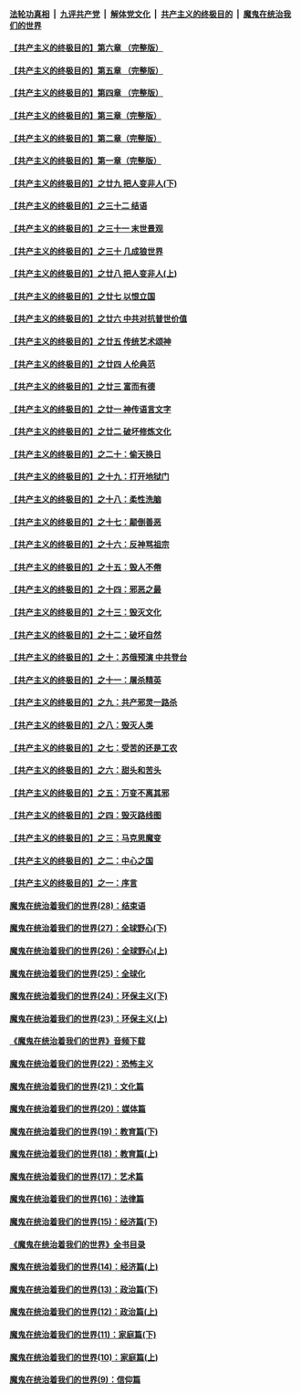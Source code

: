 ####  [法轮功真相](../../../../basic/blob/master/README.md?t=06132302) &nbsp;|&nbsp; [九评共产党](../../../../9ping.md/blob/master/README.md?t=06132302) &nbsp;|&nbsp; [解体党文化](../../../../jtdwh.md/blob/master/README.md?t=06132302)  &nbsp;|&nbsp; [共产主义的终极目的](../../../../gczydzjmd.md/blob/master/README.md?t=06132302) &nbsp;|&nbsp; [魔鬼在统治我们的世界](../../../../mgztzwmdsj.md/blob/master/README.md?t=06132302) 

#### [【共产主义的终极目的】第六章 （完整版）](../pages/nsc422/n11428913.md?t=06132302) 

#### [【共产主义的终极目的】第五章 （完整版）](../pages/nsc422/n11428912.md?t=06132302) 

#### [【共产主义的终极目的】第四章 （完整版）](../pages/nsc422/n11428907.md?t=06132302) 

#### [【共产主义的终极目的】第三章（完整版）](../pages/nsc422/n11428848.md?t=06132302) 

#### [【共产主义的终极目的】第二章（完整版）](../pages/nsc422/n11428831.md?t=06132302) 

#### [【共产主义的终极目的】第一章（完整版）](../pages/nsc422/n11417651.md?t=06132302) 

#### [【共产主义的终极目的】之廿九 把人变非人(下)](../pages/nsc422/n11344140.md?t=06132302) 

#### [【共产主义的终极目的】之三十二 结语](../pages/nsc422/n11360535.md?t=06132302) 

#### [【共产主义的终极目的】之三十一 末世景观](../pages/nsc422/n11351129.md?t=06132302) 

#### [【共产主义的终极目的】之三十 几成狼世界](../pages/nsc422/n11348280.md?t=06132302) 

#### [【共产主义的终极目的】之廿八 把人变非人(上)](../pages/nsc422/n11340492.md?t=06132302) 

#### [【共产主义的终极目的】之廿七 以恨立国](../pages/nsc422/n11336944.md?t=06132302) 

#### [【共产主义的终极目的】之廿六 中共对抗普世价值](../pages/nsc422/n11324785.md?t=06132302) 

#### [【共产主义的终极目的】之廿五 传统艺术颂神](../pages/nsc422/n11296396.md?t=06132302) 

#### [【共产主义的终极目的】之廿四 人伦典范](../pages/nsc422/n11296397.md?t=06132302) 

#### [【共产主义的终极目的】之廿三 富而有德](../pages/nsc422/n11283598.md?t=06132302) 

#### [【共产主义的终极目的】之廿一 神传语言文字](../pages/nsc422/n11263265.md?t=06132302) 

#### [【共产主义的终极目的】之廿二 破坏修炼文化](../pages/nsc422/n11245728.md?t=06132302) 

#### [【共产主义的终极目的】之二十：偷天换日](../pages/nsc422/n11238846.md?t=06132302) 

#### [【共产主义的终极目的】之十九：打开地狱门](../pages/nsc422/n11206376.md?t=06132302) 

#### [【共产主义的终极目的】之十八：柔性洗脑](../pages/nsc422/n11199994.md?t=06132302) 

#### [【共产主义的终极目的】之十七：颠倒善恶](../pages/nsc422/n11179782.md?t=06132302) 

#### [【共产主义的终极目的】之十六：反神骂祖宗](../pages/nsc422/n11166798.md?t=06132302) 

#### [【共产主义的终极目的】之十五：毁人不倦](../pages/nsc422/n11166792.md?t=06132302) 

#### [【共产主义的终极目的】之十四：邪恶之最](../pages/nsc422/n11150249.md?t=06132302) 

#### [【共产主义的终极目的】之十三：毁灭文化](../pages/nsc422/n11135227.md?t=06132302) 

#### [【共产主义的终极目的】之十二：破坏自然](../pages/nsc422/n11135214.md?t=06132302) 

#### [【共产主义的终极目的】之十：苏俄预演 中共登台](../pages/nsc422/n11118424.md?t=06132302) 

#### [【共产主义的终极目的】之十一：屠杀精英](../pages/nsc422/n11118442.md?t=06132302) 

#### [【共产主义的终极目的】之九：共产邪灵一路杀](../pages/nsc422/n11114139.md?t=06132302) 

#### [【共产主义的终极目的】之八：毁灭人类](../pages/nsc422/n11108503.md?t=06132302) 

#### [【共产主义的终极目的】之七：受苦的还是工农](../pages/nsc422/n11101809.md?t=06132302) 

#### [【共产主义的终极目的】之六：甜头和苦头](../pages/nsc422/n11096971.md?t=06132302) 

#### [【共产主义的终极目的】之五：万变不离其邪](../pages/nsc422/n11091285.md?t=06132302) 

#### [【共产主义的终极目的】之四：毁灭路线图](../pages/nsc422/n11086284.md?t=06132302) 

#### [【共产主义的终极目的】之三：马克思魔变](../pages/nsc422/n11061941.md?t=06132302) 

#### [【共产主义的终极目的】之二：中心之国](../pages/nsc422/n11047728.md?t=06132302) 

#### [【共产主义的终极目的】之一：序言](../pages/nsc422/n11086077.md?t=06132302) 

#### [魔鬼在统治着我们的世界(28)：结束语](../pages/nsc422/n10936246.md?t=06132302) 

#### [魔鬼在统治着我们的世界(27)：全球野心(下)](../pages/nsc422/n10928319.md?t=06132302) 

#### [魔鬼在统治着我们的世界(26)：全球野心(上)](../pages/nsc422/n10900318.md?t=06132302) 

#### [魔鬼在统治着我们的世界(25)：全球化](../pages/nsc422/n10788205.md?t=06132302) 

#### [魔鬼在统治着我们的世界(24)：环保主义(下)](../pages/nsc422/n10695307.md?t=06132302) 

#### [魔鬼在统治着我们的世界(23)：环保主义(上)](../pages/nsc422/n10688613.md?t=06132302) 

#### [《魔鬼在统治着我们的世界》音频下载](../pages/nsc422/n10635553.md?t=06132302) 

#### [魔鬼在统治着我们的世界(22)：恐怖主义](../pages/nsc422/n10614727.md?t=06132302) 

#### [魔鬼在统治着我们的世界(21)：文化篇](../pages/nsc422/n10597706.md?t=06132302) 

#### [魔鬼在统治着我们的世界(20)：媒体篇](../pages/nsc422/n10586579.md?t=06132302) 

#### [魔鬼在统治着我们的世界(19)：教育篇(下)](../pages/nsc422/n10564808.md?t=06132302) 

#### [魔鬼在统治着我们的世界(18)：教育篇(上)](../pages/nsc422/n10526970.md?t=06132302) 

#### [魔鬼在统治着我们的世界(17)：艺术篇](../pages/nsc422/n10499093.md?t=06132302) 

#### [魔鬼在统治着我们的世界(16)：法律篇](../pages/nsc422/n10485969.md?t=06132302) 

#### [魔鬼在统治着我们的世界(15)：经济篇(下)](../pages/nsc422/n10469975.md?t=06132302) 

#### [《魔鬼在统治着我们的世界》全书目录](../pages/nsc422/n10464261.md?t=06132302) 

#### [魔鬼在统治着我们的世界(14)：经济篇(上)](../pages/nsc422/n10457370.md?t=06132302) 

#### [魔鬼在统治着我们的世界(13)：政治篇(下)](../pages/nsc422/n10448270.md?t=06132302) 

#### [魔鬼在统治着我们的世界(12)：政治篇(上)](../pages/nsc422/n10444576.md?t=06132302) 

#### [魔鬼在统治着我们的世界(11)：家庭篇(下)](../pages/nsc422/n10440961.md?t=06132302) 

#### [魔鬼在统治着我们的世界(10)：家庭篇(上)](../pages/nsc422/n10435448.md?t=06132302) 

#### [魔鬼在统治着我们的世界(9)：信仰篇](../pages/nsc422/n10432159.md?t=06132302) 


